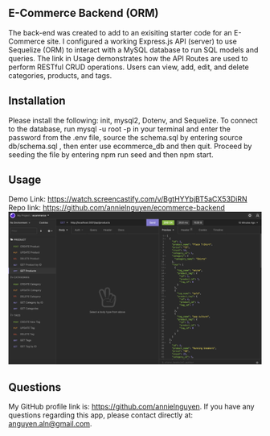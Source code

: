 ## E-Commerce Backend (ORM)
The back-end was created to add to an exisiting starter code for an E-Commerce site. I configured a working Express.js API (server) to use Sequelize (ORM) to interact with a MySQL database to run SQL models and queries. The link in Usage demonstrates how the API Routes are used to perform RESTful CRUD operations. Users can view, add, edit, and delete categories, products, and tags.

## Installation

Please install the following: init, mysql2, Dotenv, and Sequelize. To connect to the database, run mysql -u root -p in your terminal and enter the password from the .env file, source the schema.sql by entering source db/schema.sql , then enter use ecommerce_db and then quit. Proceed by seeding the file by entering npm run seed and then npm start. 

## Usage 
Demo Link: https://watch.screencastify.com/v/BgtHYYbjBT5aCX53DiRN
Repo link: https://github.com/annielnguyen/ecommerce-backend
![InsomniaScreesnht](Assets/insomnia.png)

## Questions

My GitHub profile link is: https://github.com/annielnguyen. If you have any questions regarding this app, please contact directly at: anguyen.aln@gmail.com.


